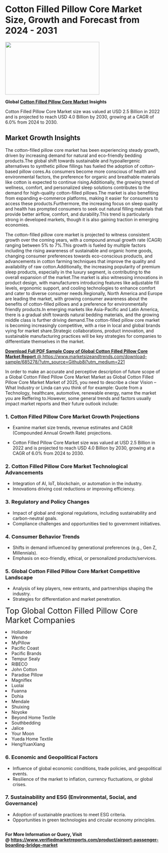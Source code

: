 <H1>Cotton Filled Pillow Core Market Size, Growth and Forecast from 2024 - 2031</H1><img class="aligncenter size-medium wp-image-584254" src="https://thirdeyenews.in/wp-content/uploads/2024/09/Global-Market-Research-300x168.jpeg" alt="" width="300" height="168" /><p><strong>Global&nbsp;<a href="https://www.marketsizeandtrends.com/download-sample/685278/?utm_source=Github8j?utm_medium=221">Cotton Filled Pillow Core Market</a> Insights</strong></p><p>Cotton Filled Pillow Core Market size was valued at USD 2.5 Billion in 2022 and is projected to reach USD 4.0 Billion by 2030, growing at a CAGR of 6.0% from 2024 to 2030.</p><p><h2>Market Growth Insights</h2> <p>The cotton-filled pillow core market has been experiencing steady growth, driven by increasing demand for natural and eco-friendly bedding products.The global shift towards sustainable and hypoallergenic alternatives to synthetic pillow fillings has fueled the adoption of cotton-based pillow cores.As consumers become more conscious of health and environmental factors, the preference for organic and breathable materials like cotton is expected to continue rising.Additionally, the growing trend of wellness, comfort, and personalized sleep solutions contributes to the demand for high-quality cotton-filled pillows.The market is also benefiting from expanding e-commerce platforms, making it easier for consumers to access these products.Furthermore, the increasing focus on sleep quality and health has prompted consumers to seek out natural filling materials that provide better airflow, comfort, and durability.This trend is particularly strong in developed markets, though it is also gaining traction in emerging economies.</p> <p><a href="#"></a></p> <p>The cotton-filled pillow core market is projected to witness consistent growth over the coming years, with a compound annual growth rate (CAGR) ranging between 5% to 7%.This growth is fueled by multiple factors including the rising awareness of sustainable and organic home goods, changing consumer preferences towards eco-conscious products, and advancements in cotton farming techniques that improve the quality and availability of raw cotton.Additionally, the increasing popularity of premium sleep products, especially in the luxury segment, is contributing to the overall expansion of the market.The market is also witnessing innovations in product design, with manufacturers introducing features like adjustable fill levels, ergonomic support, and cooling technologies to enhance comfort and cater to diverse consumer needs.Regionally, North America and Europe are leading the market, with growing consumer awareness about the benefits of cotton-filled pillows and a preference for environmentally friendly products.In emerging markets like Asia-Pacific and Latin America, there is a gradual shift towards natural bedding materials, and the growing middle class is further driving demand.The cotton-filled pillow core market is becoming increasingly competitive, with a rise in local and global brands vying for market share.Strategic collaborations, product innovation, and sustainable manufacturing practices will be key strategies for companies to differentiate themselves in the market.</p> <p><a href="#"></p><p><span class=""><strong>Download Full PDF Sample Copy of Global Cotton Filled Pillow Core Market Report</strong> @ <a href="https://www.marketsizeandtrends.com/download-sample/685278/?utm_source=Github8j?utm_medium=221" target="_blank">https://www.marketsizeandtrends.com/download-sample/685278/?utm_source=Github8j?utm_medium=221</a></span></p><p>In order to make an accurate and perceptive description of future scope of a Global&nbsp;Cotton Filled Pillow Core Market Market as Global&nbsp;Cotton Filled Pillow Core Market Market of 2025, you need to describe a clear Vision &ndash; What Industry or Linda can you think of for example: Quote from a Technology, healthcare, automotive, renewable energy, name the market you are Reffering to.However, some general trends and factors usually impact market reports and their future outlook include:</p><h3>1.&nbsp;<strong>Cotton Filled Pillow Core Market Growth Projections</strong></h3><ul><li>Examine market size trends, revenue estimates and CAGR (Compounded Annual Growth Rate) projections.</li><li><p>Cotton Filled Pillow Core Market size was valued at USD 2.5 Billion in 2022 and is projected to reach USD 4.0 Billion by 2030, growing at a CAGR of 6.0% from 2024 to 2030.</p></li></ul><h3>2.&nbsp;<strong>Cotton Filled Pillow Core Market Technological Advancements</strong></h3><ul><li>Integration of AI, IoT, blockchain, or automation in the industry.</li><li>Innovations driving cost reductions or improving efficiency.</li></ul><h3>3.&nbsp;<strong>Regulatory and Policy Changes</strong></h3><ul><li>Impact of global and regional regulations, including sustainability and carbon-neutral goals.</li><li>Compliance challenges and opportunities tied to government initiatives.</li></ul><h3>4.&nbsp;<strong>Consumer Behavior Trends</strong></h3><ul><li>Shifts in demand influenced by generational preferences (e.g., Gen Z, Millennials).</li><li>Emphasis on eco-friendly, ethical, or personalized products/services.</li></ul><h3>5.&nbsp;<strong>Global Cotton Filled Pillow Core Market Competitive Landscape</strong></h3><ul><li>Analysis of key players, new entrants, and partnerships shaping the industry.</li><li>Strategies for differentiation and market penetration.</li></ul><p data-pm-slice="1 1 []"><span style="color: inherit; font-family: inherit; font-size: 25px;">Top Global Cotton Filled Pillow Core Market Companies</span></p><div class="" data-test-id=""><p><li>Hollander</li><li> Wendre</li><li> MyPillow</li><li> Pacific Coast</li><li> Pacific Brands</li><li> Tempur Sealy</li><li> RIBECO</li><li> John Cotton</li><li> Paradise Pillow</li><li> Magniflex</li><li> Luolai</li><li> Fuanna</li><li> Dohia</li><li> Mendale</li><li> Shuixing</li><li> Noyoke</li><li> Beyond Home Textile</li><li> Southbedding</li><li> Jalice</li><li> Your Moon</li><li> Yueda Home Textile</li><li> HengYuanXiang</li></p></div><h3>6.&nbsp;<strong>Economic and Geopolitical Factors</strong></h3><ul><li>Influence of global economic conditions, trade policies, and geopolitical events.</li><li>Resilience of the market to inflation, currency fluctuations, or global crises.</li></ul><h3>7.&nbsp;<strong>Sustainability and ESG (Environmental, Social, and Governance)</strong></h3><ul><li>Adoption of sustainable practices to meet ESG criteria.</li><li>Opportunities in green technologies and circular economy principles.</li></ul><h2><strong style="font-size: 14px;">For More Information or Query, Visit @&nbsp;</strong><a style="background-color: #ffffff; font-size: 14px;" href="https://www.marketsizeandtrends.com/report/cotton-filled-pillow-core-market/" target="_blank">https://www.verifiedmarketreports.com/product/airport-passenger-boarding-bridge-market</a></h2>